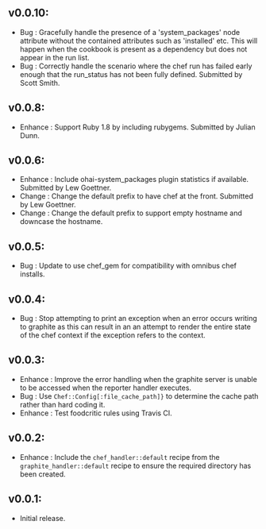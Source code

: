 ## v0.0.10:

* Bug     : Gracefully handle the presence of a 'system_packages' node attribute without the contained attributes
            such as 'installed' etc. This will happen when the cookbook is present as a dependency but does not
            appear in the run list.
* Bug     : Correctly handle the scenario where the chef run has failed early enough that the run_status has not
            been fully defined. Submitted by Scott Smith.

## v0.0.8:

* Enhance : Support Ruby 1.8 by including rubygems. Submitted by Julian Dunn.

## v0.0.6:

* Enhance : Include ohai-system_packages plugin statistics if available. Submitted by Lew Goettner.
* Change  : Change the default prefix to have chef at the front. Submitted by Lew Goettner.
* Change  : Change the default prefix to support empty hostname and downcase the hostname.

## v0.0.5:

* Bug     : Update to use chef_gem for compatibility with omnibus chef installs.

## v0.0.4:

* Bug     : Stop attempting to print an exception when an error occurs writing to graphite as this can result in an
            an attempt to render the entire state of the chef context if the exception refers to the context.

## v0.0.3:

* Enhance : Improve the error handling when the graphite server is unable to be accessed when the reporter handler
            executes.
* Bug     : Use `Chef::Config[:file_cache_path]}` to determine the cache path rather than hard coding it.
* Enhance : Test foodcritic rules using Travis CI.

## v0.0.2:

* Enhance : Include the `chef_handler::default` recipe from the `graphite_handler::default` recipe to ensure
            the required directory has been created.

## v0.0.1:

* Initial release.
